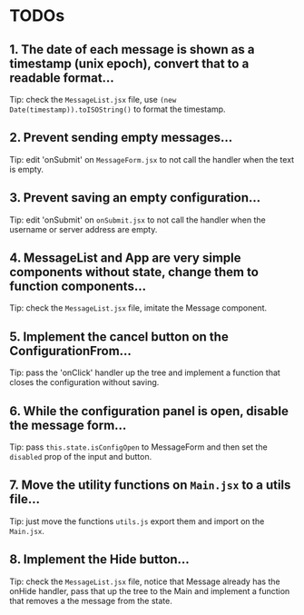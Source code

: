 
# TODOs

## 1. The date of each message is shown as a timestamp (unix epoch), convert that to a readable format...

Tip: check the `MessageList.jsx` file, use `(new Date(timestamp)).toISOString()` to format the timestamp.

## 2. Prevent sending empty messages...

Tip: edit 'onSubmit' on `MessageForm.jsx` to not call the handler when the text is empty.

## 3. Prevent saving an empty configuration...

Tip: edit 'onSubmit' on `onSubmit.jsx` to not call the handler when the username or server address are empty.

## 4. MessageList and App are very simple components without state, change them to function components...

Tip: check the `MessageList.jsx` file, imitate the Message component.

## 5. Implement the cancel button on the ConfigurationFrom...

Tip: pass the 'onClick' handler up the tree and implement a function that closes the configuration without saving.

## 6. While the configuration panel is open, disable the message form...

Tip: pass `this.state.isConfigOpen` to MessageForm and then set the `disabled` prop of the input and button.

## 7. Move the utility functions on `Main.jsx` to a utils file...

Tip: just move the functions `utils.js` export them and import on the `Main.jsx`.

## 8. Implement the Hide button...

Tip: check the `MessageList.jsx` file, notice that Message already has the onHide handler, pass that up the tree to the Main and implement a function that removes a the message from the state.

